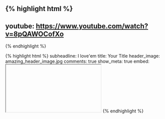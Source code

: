 {% highlight html %}
---
youtube: https://www.youtube.com/watch?v=8pQAWOCofXo
---
{% endhighlight %}

{% highlight html %}
subheadline:    I love'em
title:          Your Title
header_image:   amazing_header_image.jpg
comments:       true
show_meta:      true
embed:          <iframe>…</iframe>
{% endhighlight %}